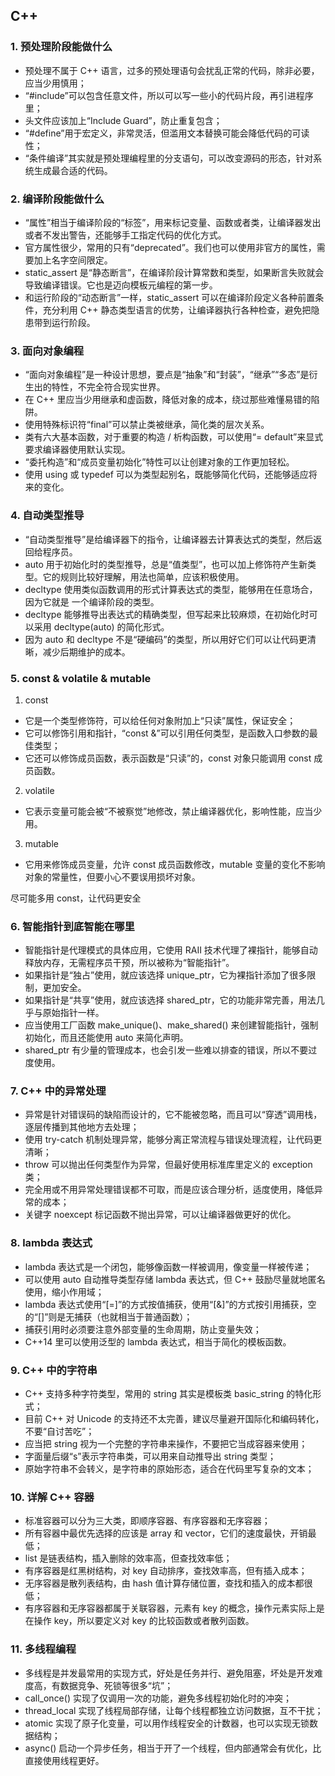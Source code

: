 ## C++

### 1. 预处理阶段能做什么

- 预处理不属于 C++ 语言，过多的预处理语句会扰乱正常的代码，除非必要，应当少用慎用；
- “#include”可以包含任意文件，所以可以写一些小的代码片段，再引进程序里；
- 头文件应该加上“Include Guard”，防止重复包含；
- “#define”用于宏定义，非常灵活，但滥用文本替换可能会降低代码的可读性；
- “条件编译”其实就是预处理编程里的分支语句，可以改变源码的形态，针对系统生成最合适的代码。

### 2. 编译阶段能做什么

- “属性”相当于编译阶段的“标签”，用来标记变量、函数或者类，让编译器发出或者不发出警告，还能够手工指定代码的优化方式。
- 官方属性很少，常用的只有“deprecated”。我们也可以使用非官方的属性，需要加上名字空间限定。
- static_assert 是“静态断言”，在编译阶段计算常数和类型，如果断言失败就会导致编译错误。它也是迈向模板元编程的第一步。
- 和运行阶段的“动态断言”一样，static_assert 可以在编译阶段定义各种前置条件，充分利用 C++ 静态类型语言的优势，让编译器执行各种检查，避免把隐患带到运行阶段。

### 3. 面向对象编程

- “面向对象编程”是一种设计思想，要点是“抽象”和“封装”，“继承”“多态”是衍生出的特性，不完全符合现实世界。
- 在 C++ 里应当少用继承和虚函数，降低对象的成本，绕过那些难懂易错的陷阱。
- 使用特殊标识符“final”可以禁止类被继承，简化类的层次关系。
- 类有六大基本函数，对于重要的构造 / 析构函数，可以使用“= default”来显式要求编译器使用默认实现。
- “委托构造”和“成员变量初始化”特性可以让创建对象的工作更加轻松。
- 使用 using 或 typedef 可以为类型起别名，既能够简化代码，还能够适应将来的变化。

### 4. 自动类型推导

- “自动类型推导”是给编译器下的指令，让编译器去计算表达式的类型，然后返回给程序员。
- auto 用于初始化时的类型推导，总是“值类型”，也可以加上修饰符产生新类型。它的规则比较好理解，用法也简单，应该积极使用。
- decltype 使用类似函数调用的形式计算表达式的类型，能够用在任意场合，因为它就是
  一个编译阶段的类型。
- decltype 能够推导出表达式的精确类型，但写起来比较麻烦，在初始化时可以采用 decltype(auto) 的简化形式。
- 因为 auto 和 decltype 不是“硬编码”的类型，所以用好它们可以让代码更清晰，减少后期维护的成本。

### 5. const & volatile & mutable

1. const

- 它是一个类型修饰符，可以给任何对象附加上“只读”属性，保证安全；
- 它可以修饰引用和指针，“const &”可以引用任何类型，是函数入口参数的最佳类型；
- 它还可以修饰成员函数，表示函数是“只读”的，const 对象只能调用 const 成员函数。

2. volatile

- 它表示变量可能会被“不被察觉”地修改，禁止编译器优化，影响性能，应当少用。

3. mutable

- 它用来修饰成员变量，允许 const 成员函数修改，mutable 变量的变化不影响对象的常量性，但要小心不要误用损坏对象。

尽可能多用 const，让代码更安全

### 6. 智能指针到底智能在哪里

- 智能指针是代理模式的具体应用，它使用 RAII 技术代理了裸指针，能够自动释放内存，无需程序员干预，所以被称为“智能指针”。
- 如果指针是“独占”使用，就应该选择 unique_ptr，它为裸指针添加了很多限制，更加安全。
- 如果指针是“共享”使用，就应该选择 shared_ptr，它的功能非常完善，用法几乎与原始指针一样。
- 应当使用工厂函数 make_unique()、make_shared() 来创建智能指针，强制初始化，而且还能使用 auto 来简化声明。
- shared_ptr 有少量的管理成本，也会引发一些难以排查的错误，所以不要过度使用。

### 7. C++ 中的异常处理

- 异常是针对错误码的缺陷而设计的，它不能被忽略，而且可以“穿透”调用栈，逐层传播到其他地方去处理；
- 使用 try-catch 机制处理异常，能够分离正常流程与错误处理流程，让代码更清晰；
- throw 可以抛出任何类型作为异常，但最好使用标准库里定义的 exception 类；
- 完全用或不用异常处理错误都不可取，而是应该合理分析，适度使用，降低异常的成本；
- 关键字 noexcept 标记函数不抛出异常，可以让编译器做更好的优化。

### 8. lambda 表达式

- lambda 表达式是一个闭包，能够像函数一样被调用，像变量一样被传递；
- 可以使用 auto 自动推导类型存储 lambda 表达式，但 C++ 鼓励尽量就地匿名使用，缩小作用域；
- lambda 表达式使用“[=]”的方式按值捕获，使用“[&]”的方式按引用捕获，空的“[]”则是无捕获（也就相当于普通函数）；
- 捕获引用时必须要注意外部变量的生命周期，防止变量失效；
- C++14 里可以使用泛型的 lambda 表达式，相当于简化的模板函数。

### 9. C++ 中的字符串

- C++ 支持多种字符类型，常用的 string 其实是模板类 basic_string 的特化形式；
- 目前 C++ 对 Unicode 的支持还不太完善，建议尽量避开国际化和编码转化，不要“自讨苦吃”；
- 应当把 string 视为一个完整的字符串来操作，不要把它当成容器来使用；
- 字面量后缀“s”表示字符串类，可以用来自动推导出 string 类型；
- 原始字符串不会转义，是字符串的原始形态，适合在代码里写复杂的文本；

### 10. 详解 C++ 容器

- 标准容器可以分为三大类，即顺序容器、有序容器和无序容器；
- 所有容器中最优先选择的应该是 array 和 vector，它们的速度最快，开销最低；
- list 是链表结构，插入删除的效率高，但查找效率低；
- 有序容器是红黑树结构，对 key 自动排序，查找效率高，但有插入成本；
- 无序容器是散列表结构，由 hash 值计算存储位置，查找和插入的成本都很低；
- 有序容器和无序容器都属于关联容器，元素有 key 的概念，操作元素实际上是在操作 key，所以要定义对 key 的比较函数或者散列函数。

### 11. 多线程编程

- 多线程是并发最常用的实现方式，好处是任务并行、避免阻塞，坏处是开发难度高，有数据竞争、死锁等很多“坑”；
- call_once() 实现了仅调用一次的功能，避免多线程初始化时的冲突；
- thread_local 实现了线程局部存储，让每个线程都独立访问数据，互不干扰；
- atomic 实现了原子化变量，可以用作线程安全的计数器，也可以实现无锁数据结构；
- async() 启动一个异步任务，相当于开了一个线程，但内部通常会有优化，比直接使用线程更好。
